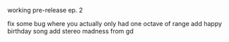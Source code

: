 working pre-release ep. 2

fix some bug where you actually only had one octave of range
add happy birthday song
add stereo madness from gd